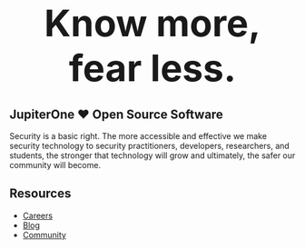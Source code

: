 <h1 align="center">
  <strong style="font-size:65px;">Know more, fear less.</strong>
</h1>

## JupiterOne ❤️ Open Source Software

Security is a basic right. The more accessible and effective we make security
technology to security practitioners, developers, researchers, and students, the
stronger that technology will grow and ultimately, the safer our community will
become.

## Resources

- [Careers](https://jupiterone.com/careers/)
- [Blog](https://try.jupiterone.com/)
- [Community](https://askj1.com/)

